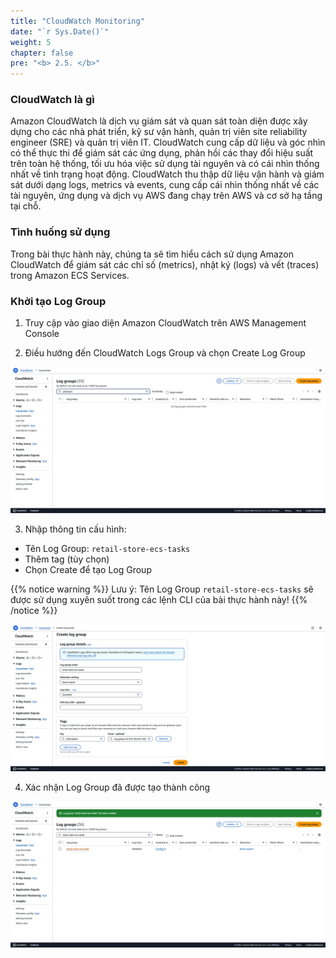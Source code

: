 ```yaml
---
title: "CloudWatch Monitoring"
date: "`r Sys.Date()`"
weight: 5
chapter: false
pre: "<b> 2.5. </b>"
---
```



<!-- TODO: Thêm hình arch -->
### CloudWatch là gì

Amazon CloudWatch là dịch vụ giám sát và quan sát toàn diện được xây dựng cho các nhà phát triển, kỹ sư vận hành, quản trị viên site reliability engineer (SRE) và quản trị viên IT. CloudWatch cung cấp dữ liệu và góc nhìn có thể thực thi để giám sát các ứng dụng, phản hồi các thay đổi hiệu suất trên toàn hệ thống, tối ưu hóa việc sử dụng tài nguyên và có cái nhìn thống nhất về tình trạng hoạt động. CloudWatch thu thập dữ liệu vận hành và giám sát dưới dạng logs, metrics và events, cung cấp cái nhìn thống nhất về các tài nguyên, ứng dụng và dịch vụ AWS đang chạy trên AWS và cơ sở hạ tầng tại chỗ.

### Tình huống sử dụng

Trong bài thực hành này, chúng ta sẽ tìm hiểu cách sử dụng Amazon CloudWatch để giám sát các chỉ số (metrics), nhật ký (logs) và vết (traces) trong Amazon ECS Services.

### Khởi tạo Log Group

1. Truy cập vào giao diện Amazon CloudWatch trên AWS Management Console

2. Điều hướng đến CloudWatch Logs Group và chọn Create Log Group

![alt text](image.png)

3. Nhập thông tin cấu hình:
- Tên Log Group: `retail-store-ecs-tasks`  
- Thêm tag (tùy chọn)
- Chọn Create để tạo Log Group

{{% notice warning %}}
Lưu ý: Tên Log Group `retail-store-ecs-tasks` sẽ được sử dụng xuyên suốt trong các lệnh CLI của bài thực hành này!
{{% /notice %}}

![alt text](image-1.png)

4. Xác nhận Log Group đã được tạo thành công

![alt text](image-2.png)
